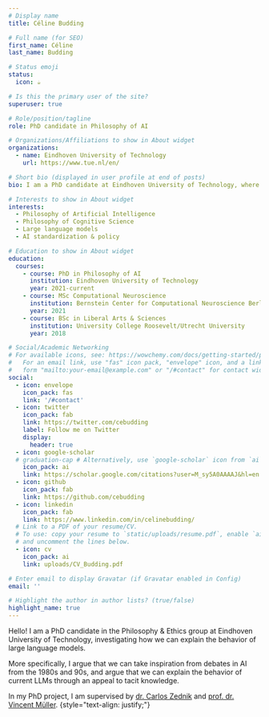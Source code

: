 ```yaml
---
# Display name
title: Céline Budding

# Full name (for SEO)
first_name: Céline
last_name: Budding

# Status emoji
status:
  icon: ☕️

# Is this the primary user of the site?
superuser: true

# Role/position/tagline
role: PhD candidate in Philosophy of AI

# Organizations/Affiliations to show in About widget
organizations:
  - name: Eindhoven University of Technology
    url: https://www.tue.nl/en/

# Short bio (displayed in user profile at end of posts)
bio: I am a PhD candidate at Eindhoven University of Technology, where I am investigating what large language models know about language.  

# Interests to show in About widget
interests:
  - Philosophy of Artificial Intelligence
  - Philosophy of Cognitive Science  
  - Large language models 
  - AI standardization & policy 

# Education to show in About widget
education:
  courses:
    - course: PhD in Philosophy of AI 
      institution: Eindhoven University of Technology
      year: 2021-current
    - course: MSc Computational Neuroscience
      institution: Bernstein Center for Computational Neuroscience Berlin
      year: 2021
    - course: BSc in Liberal Arts & Sciences
      institution: University College Roosevelt/Utrecht University
      year: 2018

# Social/Academic Networking
# For available icons, see: https://wowchemy.com/docs/getting-started/page-builder/#icons
#   For an email link, use "fas" icon pack, "envelope" icon, and a link in the
#   form "mailto:your-email@example.com" or "/#contact" for contact widget.
social:
  - icon: envelope
    icon_pack: fas
    link: '/#contact'
  - icon: twitter
    icon_pack: fab
    link: https://twitter.com/cebudding
    label: Follow me on Twitter
    display:
      header: true
  - icon: google-scholar
  # graduation-cap # Alternatively, use `google-scholar` icon from `ai` icon pack
    icon_pack: ai
    link: https://scholar.google.com/citations?user=M_sy5A0AAAAJ&hl=en
  - icon: github
    icon_pack: fab
    link: https://github.com/cebudding
  - icon: linkedin
    icon_pack: fab
    link: https://www.linkedin.com/in/celinebudding/
  # Link to a PDF of your resume/CV.
  # To use: copy your resume to `static/uploads/resume.pdf`, enable `ai` icons in `params.yaml`,
  # and uncomment the lines below.
  - icon: cv
    icon_pack: ai
    link: uploads/CV_Budding.pdf

# Enter email to display Gravatar (if Gravatar enabled in Config)
email: ''

# Highlight the author in author lists? (true/false)
highlight_name: true
---
```


Hello! I am a PhD candidate in the Philosophy & Ethics group at Eindhoven University of Technology, investigating how we can explain the behavior of large language models.  

More specifically, I argue that we can take inspiration from debates in AI from the 1980s and 90s, and argue that we can explain the behavior of current LLMs through an appeal to tacit knowledge. 

In my PhD project, I am supervised by [dr. Carlos Zednik](http://explanations.ai/) and [prof. dr. Vincent Müller](http://www.sophia.de/). 
{style="text-align: justify;"}
